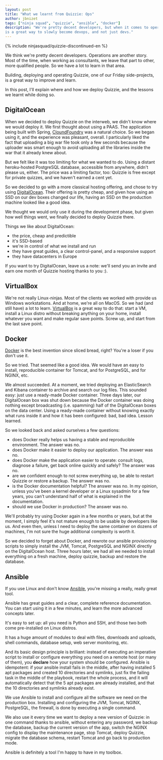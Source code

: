 ```yaml
---
layout: post
title: "What we learnt from Quizzie: Ops"
author: jbnizet
tags: ["ninja squad", "quizzie", "ansible", "docker"]
description: "We're pretty decent developers, but when it comes to operations, that's another story. Building and operating Quizzie
is a great way to slowly become devops, and not just devs."
---
```


{% include ninjasquad/quizzie-discontinued-en %}

We think we're pretty decent developers. Operations are another story. Most of the time, when working as
consultants, we leave that part to other, more qualified people. So we have a lot to learn in that area.

Building, deploying and operating Quizzie, one of our Friday side-projects, is a great
way to improve and learn.

In this post, I'll explain where and how we deploy Quizzie, and the lessons we learnt while doing so.

## DigitalOcean

When we decided to deploy Quizzie on the interweb, we didn't know where we would deploy it. We first thought about using
a PAAS. The application being built with Spring, [CloundFoundry](http://www.cloudfoundry.org/index.html) was a natural choice.
So we began using it, and the experience was pleasant, overall. I particularly liked the fact that uploading a big war file took only a few seconds because the uploader was smart enough to avoid uploading all the libraries inside the war that it already knew about.

But we felt like it was too limiting for what we wanted to do. Using a distant heroku-hosted PostgreSQL database,
accessible from anywhere, didn't please us, either. The price was a limiting factor, too: Quizzie is free except for private quizzes, and we haven't earned a cent yet.

So we decided to go with a more classical hosting offering, and chose to try using [DigitalOcean](https://www.digitalocean.com/). Their offering is pretty cheap, and given how using an SSD on our dev boxes changed our life, having an SSD on the production machine looked like a good idea.

We thought we would only use it during the development phase, but given how well things went, we finally decided to deploy Quizzie
there.

Things we like about DigitalOcean:

 - the price, cheap and predictible
 - it's SSD-based
 - we're in control of what we install and run
 - they have great guides, a clear control-panel, and a responsive support
 - they have datacenters in Europe

If you want to try DigitalOcean, leave us a note: we'll send you an invite and earn one month of Quizzie hosting thanks
to you :).

## VirtualBox

We're not really Linux-ninjas. Most of the clients we worked with provide us Windows workstations. And at home, we're all on MacOS.
So we had (and still have) a lot to learn. [VirtualBox](https://www.virtualbox.org/) is a great way to do that: start a VM, install a Linux distro without breaking
anything on your home, install whatever you want and make regular save points. Screw up, and start from the last save point.

## Docker

[Docker](https://www.docker.com) is the best invention since sliced bread, right? You're a loser if you don't use it.

So we tried. That seemed like a good idea. We would have an easy to install, reproducible container for Tomcat, and for PostgreSQL, and for NGINX, etc.

We almost succeeded. At a moment, we tried deploying an ElasticSearch and Kibana container to archive and search our log files. This sounded easy: just use a ready-made Docker container. Three days later, our DigitalOcean box was shut down because the Docker container was doing nothing except broadcasting (i.e. spamming) half of the DigitalOcean boxes on the data center. Using a ready-made container without knowing exactly what runs inside it and how it has been configured: bad, bad idea. Lesson learned.

So we looked back and asked ourselves a few questions:

 - does Docker really helps us having a stable and reproducible environment. The answer was no.
 - does Docker make it easier to deploy our application. The answer was no.
 - does Docker make the application easier to operate: consult logs, diagnose a failure, get back online quickly and safely? The answer was no.
 - are we confident enough to not screw everything up, be able to restart Quizzie or restore a backup. The answer was no.
 - is the Docker documentation helpful? The answer was no. In my opinion, unless you've been a kernel developer or a Linux sysadmin
 for a few years, you can't understand half of what is explained in the documentation.
 - should we use Docker in production? The answer was no.

We'll probably try using Docker again in a few months or years, but at the moment, I simply feel it's not mature enough to be usable by
developers like us. And even then, unless I need to deploy the same container on dozens of machines, I'm not sure the huge additional
complexity is worth it.

So we decided to forget about Docker, and rewrote our ansible provisioning scripts to simply install the JVM, Tomcat, PostgreSQL and NGINX directly on the DigitalOcean host. Three hours later, we had all we needed to
install everything on a fresh machine, deploy quizzie, backup and restore the database.

## Ansible

If you use Linux and don't know [Ansible](http://www.ansible.com), you're missing a really, really great tool.

Ansible has great guides and a clear, complete reference documentation. You can start using it in a few minutes, and learn the more
advanced concepts later.

It's easy to set up: all you need is Python and SSH, and those two both come pre-installed on Linux distros.

It has a huge amount of modules to deal with files, downloads and uploads, shell commands, database setup, web server
monitoring, etc.

And its basic design principle is brilliant: instead of executing an imperative script to install or configure everything you need on a remote host (or many of them), you **declare** how your system should be configured. Ansible is idempotent: if your ansible install fails in the middle, after having installed 5 apt packages and created 10 directories and symlinks, just fix the failing task in the middle of the playbook, restart the whole process, and it will automatically detect that the 5 apt packages are already installed, and that the 10 directories and symlinks already exist.

We use Ansible to install and configure all the software we need on the production box. Installing and configuring the JVM, Tomcat, NGINX, PostgreSQL, the firewall, is done by executing a single command.

We also use it every time we want to deploy a new version of Quizzie: in one command thanks to ansible, without entering any password, we backup the database, backup the current version of the app, switch the NGINX config to display the maintenance page, stop Tomcat, deploy Quizzie, migrate the database schema, restart Tomcat and go back to production mode.

Ansible is definitely a tool I'm happy to have in my toolbox.
